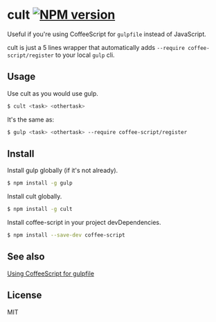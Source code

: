 # cult [![NPM version](https://badge.fury.io/js/cult.png)](http://badge.fury.io/js/cult)

Useful if you're using CoffeeScript for `gulpfile` instead of JavaScript.

cult is just a 5 lines wrapper that automatically adds `--require coffee-script/register` to your local `gulp` cli.

## Usage

Use cult as you would use gulp.

```bash
$ cult <task> <othertask>
```

It's the same as:

```bash
$ gulp <task> <othertask> --require coffee-script/register 
```

## Install

Install gulp globally (if it's not already).

```bash
$ npm install -g gulp
```

Install cult globally.

```bash
$ npm install -g cult
```

Install coffee-script in your project devDependencies.

```bash
$ npm install --save-dev coffee-script
```

## See also

[Using CoffeeScript for gulpfile](https://github.com/gulpjs/gulp/blob/master/docs/recipes/using-coffee-script-for-gulpfile.md)

## License

MIT


